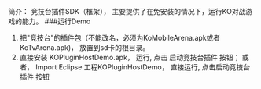 简介：
竞技台插件SDK（框架）， 主要提供了在免安装的情况下，运行KO对战游戏的能力。
###运行Demo
1. 把"竞技台"的插件包（不能改名，必须为KoMobileArena.apk或者KoTvArena.apk)， 放置到sd卡的根目录。
2. 直接安装 KOPluginHostDemo.apk，  运行, 点击 启动竞技台插件 按钮；
或者，
Import Eclipse 工程KOPluginHostDemo， 直接运行, 点击启动竞技台插件 按钮

